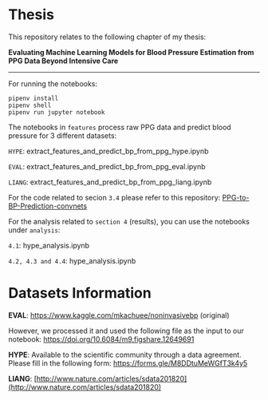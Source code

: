 # Thesis

This repository relates to the following chapter of my thesis:

**Evaluating Machine Learning Models for Blood Pressure Estimation from PPG Data Beyond Intensive Care**

----
For running the notebooks:

```
pipenv install
pipenv shell
pipenv run jupyter notebook
```

The notebooks in `features` process raw PPG data and predict blood pressure for 3 different datasets:

`HYPE`: extract_features_and_predict_bp_from_ppg_hype.ipynb

`EVAL`: extract_features_and_predict_bp_from_ppg_eval.ipynb

`LIANG`: extract_features_and_predict_bp_from_ppg_liang.ipynb

For the code related to secion `3.4` please refer to this repository:
[PPG-to-BP-Prediction-convnets](https://github.com/suparno89/PPG-to-BP-Prediction-convnets)

For the analysis related to `section 4` (results), you can use the notebooks under `analysis`:

`4.1`: hype_analysis.ipynb

`4.2, 4.3 and 4.4`: hype_analysis.ipynb

# Datasets Information

**EVAL**: https://www.kaggle.com/mkachuee/noninvasivebp (original)

However, we processed it and used the following file as the input to our notebook: https://doi.org/10.6084/m9.figshare.12649691


**HYPE**: Available to the scientific community through a data agreement. Please fill in the following form: https://forms.gle/M8DDtuMeWGfT3k4y5

**LIANG**: [http://www.nature.com/articles/sdata201820](http://www.nature.com/articles/sdata201820)
